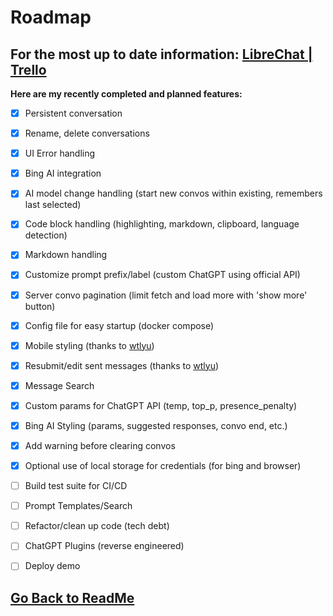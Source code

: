 ﻿# Roadmap

## For the most up to date information: [LibreChat | Trello](https://trello.com/b/17z094kq/chatgpt-clone)

<summary><strong>Here are my recently completed and planned features:</strong></summary>

- [x] Persistent conversation
- [x] Rename, delete conversations
- [x] UI Error handling
- [x] Bing AI integration
- [x] AI model change handling (start new convos within existing, remembers last selected)
- [x] Code block handling (highlighting, markdown, clipboard, language detection)
- [x] Markdown handling
- [x] Customize prompt prefix/label (custom ChatGPT using official API)
- [x] Server convo pagination (limit fetch and load more with 'show more' button)
- [x] Config file for easy startup (docker compose)
- [x] Mobile styling (thanks to [wtlyu](https://github.com/wtlyu))
- [x] Resubmit/edit sent messages (thanks to [wtlyu](https://github.com/wtlyu))
- [x] Message Search
- [x] Custom params for ChatGPT API (temp, top_p, presence_penalty)
- [x] Bing AI Styling (params, suggested responses, convo end, etc.)
- [x] Add warning before clearing convos
- [x] Optional use of local storage for credentials (for bing and browser)
- [ ] Build test suite for CI/CD
- [ ] Prompt Templates/Search
- [ ] Refactor/clean up code (tech debt)
- [ ] ChatGPT Plugins (reverse engineered)
- [ ] Deploy demo



##

## [Go Back to ReadMe](../../README.md)
